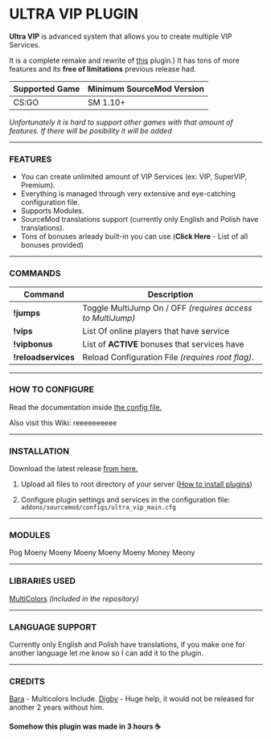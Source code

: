 # ULTRA VIP PLUGIN

**Ultra VIP** is advanced system that allows you to create multiple VIP Services.

It is a complete remake and rewrite of [this](https://forums.alliedmods.net/showthread.php?t=320113 "this") plugin.) 
It has tons of more features and its **free of limitations** previous release had.

| Supported Game | Minimum SourceMod Version |
| ------------ | ------------ |
|  CS:GO | SM 1.10+ |

*Unfortunately it is hard to support other games with that amount of features.
If there will be posibility it will be added*

------------

### FEATURES
- You can create unlimited amount of VIP Services (ex: VIP, SuperVIP, Premium).
- Everything is managed through very extensive and eye-catching configuration file.
- Supports Modules.
- SourceMod translations support (currently only English and Polish have translations).
- Tons of bonuses arleady built-in you can use (**Click Here** - List of all bonuses provided)

------------
### COMMANDS
| Command | Description |
| ------------ | ------------ |
| **!jumps** | Toggle MultiJump On / OFF *(requires access to MultiJump)* |
| **!vips** | List Of online players that have service |
| **!vipbonus** | List of **ACTIVE** bonuses that services have |
| **!reloadservices** | Reload Configuration File *(requires root flag)*. |

------------
### HOW TO CONFIGURE

Read the documentation inside [the config file.](https://github.com/Mesharsky/Ultra-VIP/blob/main/addons/sourcemod/configs/ultra_vip_main.cfg "Config File")

Also visit this Wiki: reeeeeeeeee

------------
### INSTALLATION
Download the latest release [from here.](https://github.com/Mesharsky/Ultra-VIP/releases "Latest Release")  

1. Upload all files to root directory of your server ([How to install plugins](https://wiki.alliedmods.net/Managing_your_sourcemod_installation#Installing_Plugins "Installing Plugins"))

2. Configure plugin settings and services in the configuration file: `addons/sourcemod/configs/ultra_vip_main.cfg`

------------
### MODULES

Pog
Moeny
Moeny
Moeny
Moeny
Moeny
Money
Meony

------------
### LIBRARIES USED

[MultiColors](https://forums.alliedmods.net/showthread.php?t=247770 "MultiColors")  *(included in the repository)*

------------
### LANGUAGE SUPPORT
Currently only English and Polish have translations, if you make one for another language let me know so I can add it to the plugin.

------------
### CREDITS

[Bara](https://forums.alliedmods.net/member.php?u=178115 "Bara") - Multicolors Include.
[Digby](https://github.com/sirdigbot/) - Huge help, it would not be released for another 2 years without him.

#### **Somehow this plugin was made in 3 hours ☕️**
